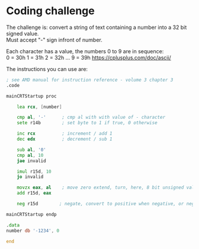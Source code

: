 # Coding challenge
The challenge is: convert a string of text containing a number into a 32 bit signed value. <br>
Must accept "-" sign infront of number.

Each character has a value, the numbers 0 to 9 are in sequence: <br>
0 = 30h 1 = 31h 2 = 32h ... 9 = 39h
https://cplusplus.com/doc/ascii/

The instructions you can use are:
```asm
; see AMD manual for instruction reference - volume 3 chapter 3
.code

mainCRTStartup proc

	lea rcx, [number]

	cmp al, '-'      ; cmp al with with value of - character
	sete r14b        ; set byte to 1 if true, 0 otherwise

	inc rcx          ; increment / add 1
	dec edx          ; decrement / sub 1

	sub al, '0'    
	cmp al, 10
	jae invalid

	imul r15d, 10
	jo invalid

	movzx eax, al    ; move zero extend, turn, here, 8 bit unsigned value into 32 bit unsigned value
	add r15d, eax

	neg r15d        ; negate, convert to positive when negative, or negative when positive

mainCRTStartup endp

.data
number db '-1234', 0

end
```
